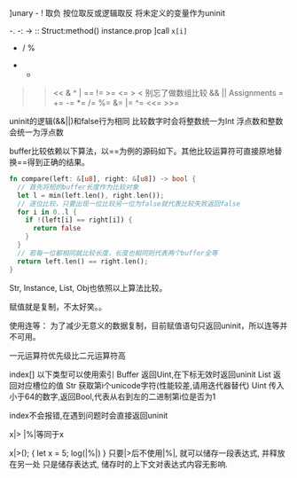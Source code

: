 
]unary - ! 取负 按位取反或逻辑取反 将未定义的变量作为uninit

-. -:
-> ::
Struct:method()
instance.prop
]call
`x[i]`

* / %
+ -
>> <<
&
^
|
== != >= <= > < 别忘了做数组比较
&&
||
Assignments = += -= *= /= %= &= |= ^= <<= >>=

uninit的逻辑(&&||)和false行为相同
比较数字时会将整数统一为Int
浮点数和整数会统一为浮点数

buffer比较依赖以下算法，以==为例的源码如下。其他比较运算符可直接原地替换==得到正确的结果。
```rust
fn compare(left: &[u8], right: &[u8]) -> bool {
  // 首先将短的buffer长度作为比较对象
  let l = min(left.len(), right.len());
  // 逐位比较，只要出现一位比较另一位为false就代表比较失败返回false
  for i in 0..l {
    if !(left[i] == right[i]) {
      return false
    }
  }
  // 若每一位都相同就比较长度，长度也相同则代表两个buffer全等
  return left.len() == right.len();
}
```

Str, Instance, List, Obj也依照以上算法比较。

赋值就是复制，不太好笑。。

使用连等：
为了减少无意义的数据复制，目前赋值语句只返回uninit，所以连等并不可用。

一元运算符优先级比二元运算符高

index[]
以下类型可以使用索引
Buffer 返回Uint,在下标无效时返回uninit
List 返回对应槽位的值
Str 获取第i个unicode字符(性能较差,请用迭代器替代)
Uint 传入小于64的数字,返回Bool,代表从右到左的二进制第i位是否为1

index不会报错,在遇到问题时会直接返回uninit

x|> |%|等同于x

x|>();
{
  let x = 5;
  log(|%|)
}
只要|>后不使用|%|, 就可以储存一段表达式, 并释放在另一处
只是储存表达式, 储存时的上下文对表达式内容无影响.
